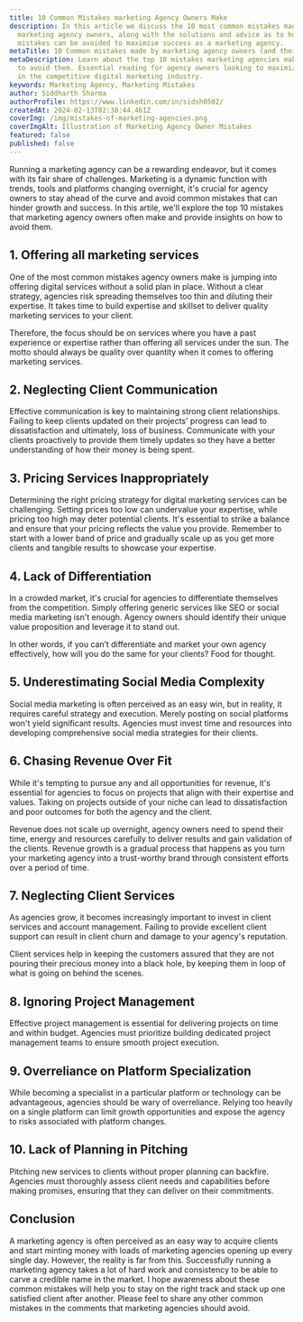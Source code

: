 ```yaml
---
title: 10 Common Mistakes marketing Agency Owners Make
description: In this article we discuss the 10 most common mistakes made by
  marketing agency owners, along with the solutions and advice as to how the
  mistakes can be avoided to maximise success as a marketing agency.
metaTitle: 10 Common mistakes made by marketing agency owners (and their solution)
metaDescription: Learn about the top 10 mistakes marketing agencies make and how
  to avoid them. Essential reading for agency owners looking to maximize success
  in the competitive digital marketing industry.
keywords: Marketing Agency, Marketing Mistakes
author: Siddharth Sharma
authorProfile: https://www.linkedin.com/in/sidsh0502/
createdAt: 2024-02-13T02:38:44.461Z
coverImg: /img/mistakes-of-marketing-agencies.png
coverImgAlt: Illustration of Marketing Agency Owner Mistakes
featured: false
published: false
---
```

Running a marketing agency can be a rewarding endeavor, but it comes with its fair share of challenges. Marketing is a dynamic function with trends, tools and platforms changing overnight, it's crucial for agency owners to stay ahead of the curve and avoid common mistakes that can hinder growth and success. In this artile, we'll explore the top 10 mistakes that marketing agency owners often make and provide insights on how to avoid them.

## **1. Offering all marketing services**

One of the most common mistakes agency owners make is jumping into offering digital services without a solid plan in place. Without a clear strategy, agencies risk spreading themselves too thin and diluting their expertise. It takes time to build expertise and skillset to deliver quality marketing services to your client. 

Therefore, the focus should be on services where you have a past experience or expertise rather than offering all services under the sun. The motto should always be quality over quantity when it comes to offering marketing services. 

## **2. Neglecting Client Communication**

Effective communication is key to maintaining strong client relationships. Failing to keep clients updated on their projects' progress can lead to dissatisfaction and ultimately, loss of business. Communicate with your clients proactively to provide them timely updates so they have a better understanding of how their money is being spent.

## **3. Pricing Services Inappropriately**

Determining the right pricing strategy for digital marketing services can be challenging. Setting prices too low can undervalue your expertise, while pricing too high may deter potential clients. It's essential to strike a balance and ensure that your pricing reflects the value you provide. Remember to start with a lower band of price and gradually scale up as you get more clients and tangible results to showcase your expertise. 

## **4. Lack of Differentiation**

In a crowded market, it's crucial for agencies to differentiate themselves from the competition. Simply offering generic services like SEO or social media marketing isn't enough. Agency owners should identify their unique value proposition and leverage it to stand out.

In other words, if you can’t differentiate and market your own agency effectively, how will you do the same for your clients? Food for thought. 

## **5. Underestimating Social Media Complexity**

Social media marketing is often perceived as an easy win, but in reality, it requires careful strategy and execution. Merely posting on social platforms won't yield significant results. Agencies must invest time and resources into developing comprehensive social media strategies for their clients.

## **6. Chasing Revenue Over Fit**

While it's tempting to pursue any and all opportunities for revenue, it's essential for agencies to focus on projects that align with their expertise and values. Taking on projects outside of your niche can lead to dissatisfaction and poor outcomes for both the agency and the client. 

Revenue does not scale up overnight, agency owners need to spend their time, energy and resources carefully to deliver results and gain validation of the clients. Revenue growth is a gradual process that happens as you turn your marketing agency into a trust-worthy brand through consistent efforts over a period of time.  

## **7. Neglecting Client Services**

As agencies grow, it becomes increasingly important to invest in client services and account management. Failing to provide excellent client support can result in client churn and damage to your agency's reputation. 

Client services help in keeping the customers assured that they are not pouring their precious money into a black hole, by keeping them in loop of what is going on behind the scenes. 

## **8. Ignoring Project Management**

Effective project management is essential for delivering projects on time and within budget. Agencies must prioritize building dedicated project management teams to ensure smooth project execution.

## **9. Overreliance on Platform Specialization**

While becoming a specialist in a particular platform or technology can be advantageous, agencies should be wary of overreliance. Relying too heavily on a single platform can limit growth opportunities and expose the agency to risks associated with platform changes.

## **10. Lack of Planning in Pitching**

Pitching new services to clients without proper planning can backfire. Agencies must thoroughly assess client needs and capabilities before making promises, ensuring that they can deliver on their commitments.

## Conclusion

A marketing agency is often perceived as an easy way to acquire clients and start minting money with loads of marketing agencies opening up every single day. However, the reality is far from this. Successfully running a marketing agency takes a lot of hard work and consistency to be able to carve a credible name in the market. I hope awareness about these common mistakes will help you to stay on the right track and stack up one satisfied client after another. Please feel to share any other common mistakes in the comments that marketing agencies should avoid.